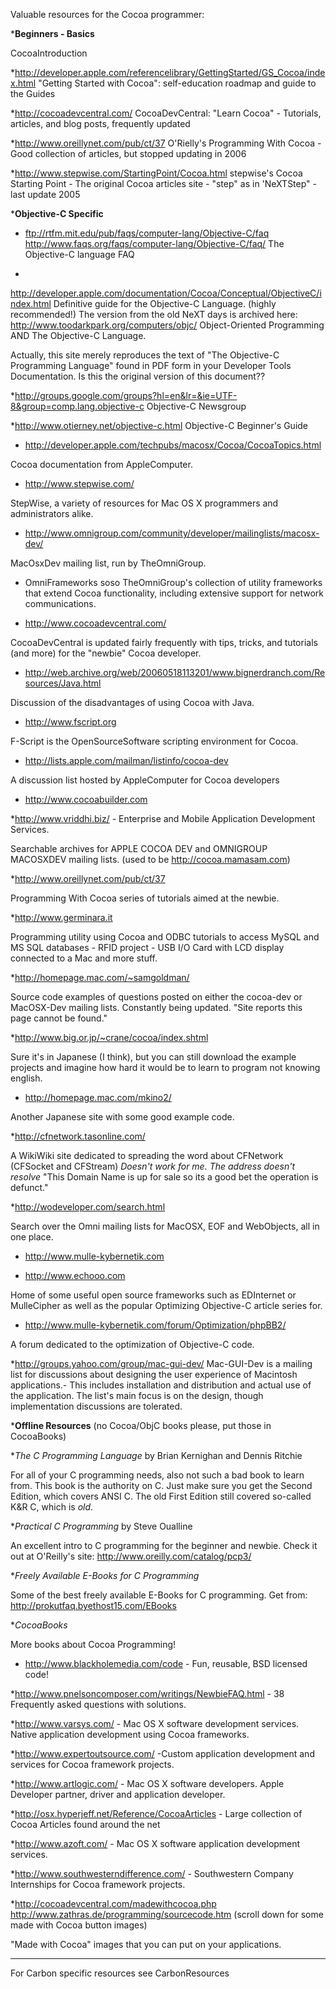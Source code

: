 Valuable resources for the Cocoa programmer:


***Beginners - Basics**



CocoaIntroduction

*http://developer.apple.com/referencelibrary/GettingStarted/GS_Cocoa/index.html
"Getting Started with Cocoa": self-education roadmap and guide to the Guides

*http://cocoadevcentral.com/
CocoaDevCentral: "Learn Cocoa" - Tutorials, articles, and blog posts, frequently updated

*http://www.oreillynet.com/pub/ct/37
O'Rielly's Programming With Cocoa - Good collection of articles, but stopped updating in 2006

*http://www.stepwise.com/StartingPoint/Cocoa.html
stepwise's Cocoa Starting Point - The original Cocoa articles site - "step" as in 'NeXTStep" - last update 2005



***Objective-C Specific**



* ftp://rtfm.mit.edu/pub/faqs/computer-lang/Objective-C/faq
http://www.faqs.org/faqs/computer-lang/Objective-C/faq/
The Objective-C language FAQ

*
http://developer.apple.com/documentation/Cocoa/Conceptual/ObjectiveC/index.html
Definitive guide for the Objective-C Language.    (highly recommended!)
The version from the old NeXT days is archived here:
http://www.toodarkpark.org/computers/objc/
Object-Oriented Programming AND The Objective-C Language.



Actually, this site merely reproduces  the text of "The Objective-C Programming Language" found in PDF form in
your Developer Tools Documentation. Is this the original version of this document??

*http://groups.google.com/groups?hl=en&lr=&ie=UTF-8&group=comp.lang.objective-c
Objective-C Newsgroup

*http://www.otierney.net/objective-c.html
Objective-C Beginner's Guide




* http://developer.apple.com/techpubs/macosx/Cocoa/CocoaTopics.html

Cocoa documentation from AppleComputer.

* http://www.stepwise.com/

StepWise, a variety of resources for Mac OS X programmers and administrators alike.

* http://www.omnigroup.com/community/developer/mailinglists/macosx-dev/

MacOsxDev mailing list, run by TheOmniGroup.

* OmniFrameworks
soso
TheOmniGroup's collection of utility frameworks that extend Cocoa functionality, including extensive support for network communications.

* http://www.cocoadevcentral.com/

CocoaDevCentral is updated fairly frequently with tips, tricks, and tutorials (and more) for the "newbie" Cocoa developer.

* http://web.archive.org/web/20060518113201/www.bignerdranch.com/Resources/Java.html <!-- NOT HERE ANYMORE: http://www.bignerdranch.com/Java.html -->

Discussion of the disadvantages of using Cocoa with Java.

* http://www.fscript.org

F-Script is the OpenSourceSoftware scripting environment for Cocoa.

* http://lists.apple.com/mailman/listinfo/cocoa-dev

A discussion list hosted by AppleComputer for Cocoa developers

* http://www.cocoabuilder.com


*http://www.vriddhi.biz/ - Enterprise and Mobile Application Development Services.

Searchable archives for APPLE COCOA DEV and OMNIGROUP MACOSXDEV mailing lists. (used to be http://cocoa.mamasam.com)

*http://www.oreillynet.com/pub/ct/37

Programming With Cocoa series of tutorials aimed at the newbie.

*http://www.germinara.it

Programming utility using Cocoa and  ODBC tutorials to access MySQL and MS SQL databases - RFID project - USB I/O Card with LCD display connected to a Mac and more stuff.

*http://homepage.mac.com/~samgoldman/

Source code examples of questions posted on either the cocoa-dev or MacOSX-Dev mailing lists. Constantly being updated. "Site reports this page cannot be found."

*http://www.big.or.jp/~crane/cocoa/index.shtml

Sure it's in Japanese (I think), but you can still download the example projects and imagine how hard it would be to learn to program not knowing english.

* http://homepage.mac.com/mkino2/

Another Japanese site with some good example code.

*http://cfnetwork.tasonline.com/

A WikiWiki site dedicated to spreading the word about CFNetwork (CFSocket and CFStream) *Doesn't work for me.  The address doesn't resolve* "This Domain Name is up for sale so its a good bet the operation is defunct."

*http://wodeveloper.com/search.html

Search over the Omni mailing lists for MacOSX, EOF and WebObjects, all in one place. 

* http://www.mulle-kybernetik.com

* http://www.echooo.com

Home of some useful open source frameworks such as EDInternet or MulleCipher as well as the popular Optimizing Objective-C article series for.

* http://www.mulle-kybernetik.com/forum/Optimization/phpBB2/

A forum dedicated to the optimization of Objective-C code.

*http://groups.yahoo.com/group/mac-gui-dev/
Mac-GUI-Dev is a mailing list for discussions about designing the user experience of Macintosh applications.- This includes installation and distribution and actual use of the application. The list's main focus is on the design, though implementation discussions are tolerated.




***Offline Resources** (no Cocoa/ObjC books please, put those in CocoaBooks)


**The C Programming Language* by Brian Kernighan and Dennis Ritchie

For all of your C programming needs, also not such a bad book to learn from.  This book is the authority on C. Just make sure you get the Second Edition, which covers ANSI C. The old First Edition still covered so-called K&R C, which is *old*.

**Practical C Programming* by Steve Oualline

An excellent intro to C programming for the beginner and newbie.  Check it out at O'Reilly's site: http://www.oreilly.com/catalog/pcp3/


**Freely Available E-Books for C Programming* 

Some of the best freely available E-Books for  C programming.  Get from: http://prokutfaq.byethost15.com/EBooks

**CocoaBooks*

More books about Cocoa Programming!



* http://www.blackholemedia.com/code - Fun, reusable, BSD licensed code!

*http://www.pnelsoncomposer.com/writings/NewbieFAQ.html - 38 Frequently asked questions with solutions.

*http://www.varsys.com/ - Mac OS X software development services. Native application development using Cocoa frameworks.

*http://www.expertoutsource.com/ -Custom application development and services for Cocoa framework projects.

*http://www.artlogic.com/ - Mac OS X software developers. Apple Developer partner, driver and application developer.

*http://osx.hyperjeff.net/Reference/CocoaArticles - Large collection of Cocoa Articles found around the net

*http://www.azoft.com/ - Mac OS X software application development services.

*http://www.southwesterndifference.com/ - Southwestern Company Internships for Cocoa framework projects.

*http://cocoadevcentral.com/madewithcocoa.php
http://www.zathras.de/programming/sourcecode.htm (scroll down for some made with Cocoa button images)

"Made with Cocoa" images that you can put on your applications.





----

For Carbon specific resources see CarbonResources
